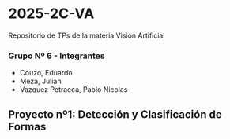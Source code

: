 # 2025-2C-VA
Repositorio de TPs de la materia Visión Artificial
### Grupo Nº 6 - Integrantes

* Couzo, Eduardo
* Meza, Julian
* Vazquez Petracca, Pablo Nicolas

## Proyecto nº1: Detección y Clasificación de Formas
